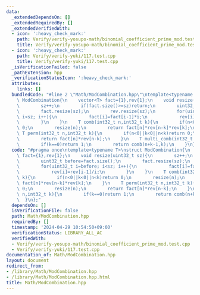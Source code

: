 ```yaml
---
data:
  _extendedDependsOn: []
  _extendedRequiredBy: []
  _extendedVerifiedWith:
  - icon: ':heavy_check_mark:'
    path: Verify/verify-yosupo-math/binomial_coefficient_prime_mod.test.cpp
    title: Verify/verify-yosupo-math/binomial_coefficient_prime_mod.test.cpp
  - icon: ':heavy_check_mark:'
    path: Verify/verify-yuki/117.test.cpp
    title: Verify/verify-yuki/117.test.cpp
  _isVerificationFailed: false
  _pathExtension: hpp
  _verificationStatusIcon: ':heavy_check_mark:'
  attributes:
    links: []
  bundledCode: "#line 2 \"Math/ModCombination.hpp\"\ntemplate<typename T>\nstruct\
    \ ModCombination{\n    vector<T> fact={1},rev{1};\n    void resize(uint32_t sz){\n\
    \        sz++;\n        if(fact.size()>=sz)return;\n        uint32_t before=fact.size();\n\
    \        fact.resize(sz);\n        rev.resize(sz);\n        for(uint32_t i=before;\
    \ i<sz; i++){\n            fact[i]=fact[i-1]*i;\n            rev[i]=rev[i-1]/i;\n\
    \        }\n    }\n    T comb(int32_t n,int32_t k){\n        if(n<0||k<0||n<k)return\
    \ 0;\n        resize(n);\n        return fact[n]*rev[n-k]*rev[k];\n    }\n   \
    \ T perm(int32_t n,int32_t k){\n        if(n<0||k<0||n<k)return 0;\n        resize(n);\n\
    \        return fact[n]*rev[n-k];\n    }\n    T multi_comb(int32_t n,int32_t k){\n\
    \        if(k==0)return 1;\n        return comb(n+k-1,k);\n    }\n};\n"
  code: "#pragma once\ntemplate<typename T>\nstruct ModCombination{\n    vector<T>\
    \ fact={1},rev{1};\n    void resize(uint32_t sz){\n        sz++;\n        if(fact.size()>=sz)return;\n\
    \        uint32_t before=fact.size();\n        fact.resize(sz);\n        rev.resize(sz);\n\
    \        for(uint32_t i=before; i<sz; i++){\n            fact[i]=fact[i-1]*i;\n\
    \            rev[i]=rev[i-1]/i;\n        }\n    }\n    T comb(int32_t n,int32_t\
    \ k){\n        if(n<0||k<0||n<k)return 0;\n        resize(n);\n        return\
    \ fact[n]*rev[n-k]*rev[k];\n    }\n    T perm(int32_t n,int32_t k){\n        if(n<0||k<0||n<k)return\
    \ 0;\n        resize(n);\n        return fact[n]*rev[n-k];\n    }\n    T multi_comb(int32_t\
    \ n,int32_t k){\n        if(k==0)return 1;\n        return comb(n+k-1,k);\n  \
    \  }\n};"
  dependsOn: []
  isVerificationFile: false
  path: Math/ModCombination.hpp
  requiredBy: []
  timestamp: '2024-04-29 10:54:50+09:00'
  verificationStatus: LIBRARY_ALL_AC
  verifiedWith:
  - Verify/verify-yosupo-math/binomial_coefficient_prime_mod.test.cpp
  - Verify/verify-yuki/117.test.cpp
documentation_of: Math/ModCombination.hpp
layout: document
redirect_from:
- /library/Math/ModCombination.hpp
- /library/Math/ModCombination.hpp.html
title: Math/ModCombination.hpp
---
```

